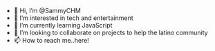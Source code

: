 - 👋 Hi, I’m @SammyCHM
- 👀 I’m interested in tech and entertainment
- 🌱 I’m currently learning JavaScript
- 💞️ I’m looking to collaborate on projects to help the latino community
- 📫 How to reach me..here!

<!---
SammyCHM/SammyCHM is a ✨ special ✨ repository because its `README.md` (this file) appears on your GitHub profile.
You can click the Preview link to take a look at your changes.
--->
